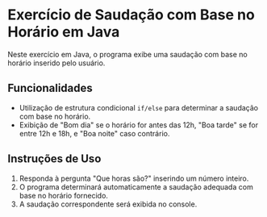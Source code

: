 # Exercício de Saudação com Base no Horário em Java

Neste exercício em Java, o programa exibe uma saudação com base no horário inserido pelo usuário.

## Funcionalidades

- Utilização de estrutura condicional `if/else` para determinar a saudação com base no horário.
- Exibição de "Bom dia" se o horário for antes das 12h, "Boa tarde" se for entre 12h e 18h, e "Boa noite" caso contrário.

## Instruções de Uso

1. Responda à pergunta "Que horas são?" inserindo um número inteiro.
2. O programa determinará automaticamente a saudação adequada com base no horário fornecido.
3. A saudação correspondente será exibida no console.


